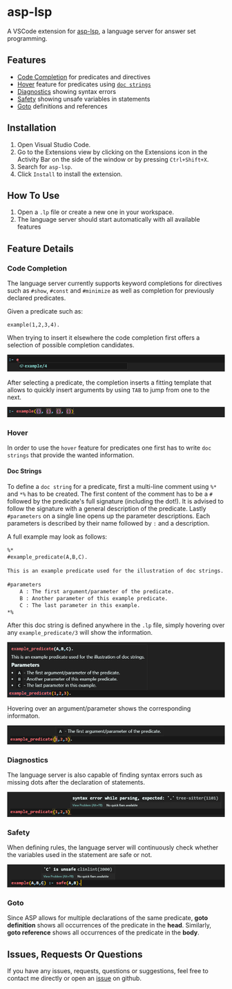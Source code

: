 # asp-lsp
A VSCode extension for [asp-lsp](https://github.com/VictosVertex/asp-lsp), a language server for answer set programming.

## Features
- [Code Completion](#code-completion) for predicates and directives
- [Hover](#hover) feature for predicates using [`doc strings`](#doc-strings)
- [Diagnostics](#diagnostics) showing syntax errors
- [Safety](#safety) showing unsafe variables in statements
- [Goto](#goto) definitions and references



## Installation
1. Open Visual Studio Code.
2. Go to the Extensions view by clicking on the Extensions icon in the Activity Bar on the side of the window or by pressing `Ctrl+Shift+X`.
3. Search for `asp-lsp`.
4. Click `Install` to install the extension.

## How To Use
1. Open a `.lp` file or create a new one in your workspace.
2. The language server should start automatically with all available features

## Feature Details
### Code Completion
The language server currently supports keyword completions for directives such as `#show`, `#const` and `#minimize` as well as completion for previously declared predicates.

Given a predicate such as:
```
example(1,2,3,4).
```

When trying to insert it elsewhere the code completion first offers a selection of possible completion candidates.

![predicate completion](https://github.com/VictosVertex/asp-lsp-assets/blob/main/vscode_extension/predicate-completion.png?raw=true)

After selecting a predicate, the completion inserts a fitting template that allows to quickly insert arguments by using `TAB` to jump from one to the next.

![predicate completion template](https://github.com/VictosVertex/asp-lsp-assets/blob/main/vscode_extension/predicate-completion-template.png?raw=true)

### Hover
In order to use the `hover` feature for predicates one first has to write `doc strings` that provide the wanted information.
#### Doc Strings
To define a `doc string` for a predicate, first a multi-line comment using `%*` and `*%` has to be created. The first content of the comment has to be a `#` followed by the predicate's full signature (including the dot!). It is advised to follow the signature with a general description of the predicate. Lastly `#parameters` on a single line opens up the parameter descriptions. Each parameters is described by their name followed by `:` and a description.

A full example may look as follows:
```
%*
#example_predicate(A,B,C).

This is an example predicate used for the illustration of doc strings.

#parameters
    A : The first argument/parameter of the predicate.
    B : Another parameter of this example predicate.
    C : The last parameter in this example.
*%
```

After this doc string is defined anywhere in the `.lp` file, simply hovering over any `example_predicate/3` will show the information.

![hover predicate](https://github.com/VictosVertex/asp-lsp-assets/blob/main/vscode_extension/hover-predicate.png?raw=true)

Hovering over an argument/parameter shows the corresponding informaton.

![hover predicate argument](https://github.com/VictosVertex/asp-lsp-assets/blob/main/vscode_extension/hover-argument.png?raw=true)

### Diagnostics
The language server is also capable of finding syntax errors such as missing dots after the declaration of statements.

![diagnostics](https://github.com/VictosVertex/asp-lsp-assets/blob/main/vscode_extension/missing-dot.png?raw=true)
### Safety
When defining rules, the language server will continuously check whether the variables used in the statement are safe or not.

![safety](https://github.com/VictosVertex/asp-lsp-assets/blob/main/vscode_extension/unsafe.png?raw=true)

### Goto
Since ASP allows for multiple declarations of the same predicate, **goto definition** shows all occurrences of the predicate in the **head**. Similarly, **goto reference** shows all occurrences of the predicate in the **body**.

## Issues, Requests Or Questions
If you have any issues, requests, questions or suggestions, feel free to contact me directly or open an [issue](https://github.com/VictosVertex/asp-lsp/issues) on github.